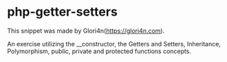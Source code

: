 # php-getter-setters
This snippet was made by Glori4n(https://glori4n.com).

An exercise utilizing the __constructor, the Getters and Setters, Inheritance, Polymorphism, public, private and protected functions concepts.